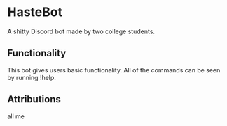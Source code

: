 
# HasteBot

A shitty Discord bot made by two college students.

## Functionality

This bot gives users basic functionality. All of the commands can be seen by running !help.

## Attributions

all me